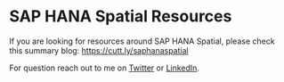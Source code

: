# SAP HANA Spatial Resources
If you are looking for resources around SAP HANA Spatial, please check this summary blog:
https://cutt.ly/saphanaspatial

For question reach out to me on [Twitter](https://twitter.com/math1ask) or [LinkedIn](https://linkedin.com/in/mathiaskemeter).
